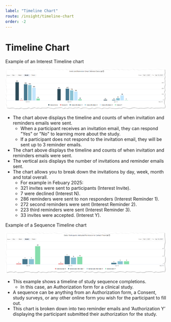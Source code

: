 ```yaml
---
label: "Timeline Chart"
route: /insight/timeline-chart
order: -2
---
```

# Timeline Chart

Example of an Interest Timeline chart
		
![Timeline Chart](Images/ResponseTimeline.png)

 - The chart above displays the timeline and counts of when invitation and reminders emails were sent.
	 -   When a participant receives an invitation email, they can respond "Yes" or "No" to learning more about the study.
     -   If a participant does not respond to the invitation email, they will be sent up to 3 reminder emails.
 - The chart above displays the timeline and counts of when invitation and reminders emails were sent.
 - The vertical axis displays the number of invitations and reminder emails sent.
 - The chart allows you to break down the invitations by day, week, month and total overall.
     -   For example in Febuary 2025:
     - 321 invites were sent to participants (Interest Invite).
     - 7 were declined (Interest N).
     - 286 reminders were sent to non responders (Interest Reminder 1).
     - 272 second reminders were sent (Interest Reminder 2).
     - 223 third reminders were sent (Interest Reminder 3).
     - 33 invites were accepted. (Interest Y).

Example of a Sequence Timeline chart

![Timeline Chart.](/insight/images/SequenceTimeline.png)

 - This example shows a timeline of study sequence completions.
	 - In this case, an Authorization form for a clinical study.
 - A sequence can be anything from an Authorization form, a Consent, study surveys, or any other online form you wish for the participant to fill out.
 - This chart is broken down into two reminder emails and ‘Authorization Y’ displaying the participant submitted their authorization for the study.